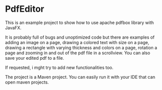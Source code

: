 # PdfEditor

This is an example project to show how to use apache pdfbox library with JavaFX.

It is probably full of bugs and unoptimized code but there are examples of adding an image on a page, drawing a colored text with size on a page, drawing a rectangle with varying thickness and colors on a page, rotation a page and zooming in and out of the pdf file in a scrollview. You can also save your edited pdf to a file.

If requested, i mght try to add new functionalities too.

The project is a Maven project. You can easily run it with your IDE that can open maven projects.
